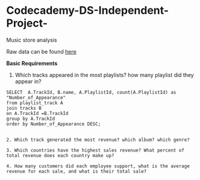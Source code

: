 # Codecademy-DS-Independent-Project-
Music store analysis 

Raw data can be found [here](https://www.sqlitetutorial.net/sqlite-sample-database/)

**Basic Requirements**

1. Which tracks appeared in the most playlists? how many playlist did they appear in?
```
SELECT  A.TrackId, B.name, A.PlaylistId, count(A.PlaylistId) as "Number_of_Appearance" 
from playlist_track A 
join tracks B
on A.TrackId =B.TrackId
group by A.TrackId
order by Number_of_Appearance DESC;


2. Which track generated the most revenue? which album? which genre?

3. Which countries have the highest sales revenue? What percent of total revenue does each country make up?

4. How many customers did each employee support, what is the average revenue for each sale, and what is their total sale?
